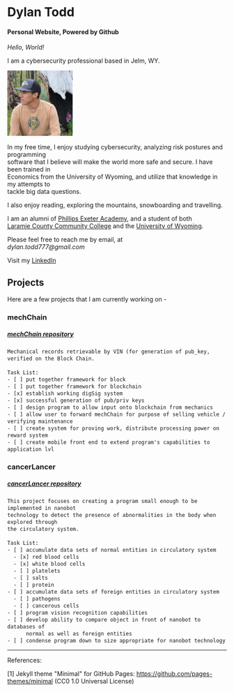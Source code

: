 # Dylan Todd
#### Personal Website, Powered by Github 

_Hello, World!_

I am a cybersecurity professional based in Jelm, WY.

<img src="/images/profilephoto.jpg" alt="profilePhoto"
        title="Picture of me" width="150" height="150" />

In my free time, I enjoy studying cybersecurity, analyzing risk postures and programming   
software that I believe will make the world more safe and secure. I have been trained in   
Economics from the University of Wyoming, and utilize that knowledge in my attempts to   
tackle big data questions.

I also enjoy reading, exploring the mountains, snowboarding and travelling.

I am an alumni of [Phillips Exeter Academy](https://www.exeter.edu/), and a student of both  
[Laramie County Community College](https://www.lccc.wy.edu/) and the [University of Wyoming](http://www.uwyo.edu/).

Please feel free to reach me by email, at  
        _dylan.todd777@gmail.com_

Visit my [LinkedIn](https://www.linkedin.com/in/dylan-todd/)

## Projects 

Here are a few projects that I am currently working on -  

### mechChain
##### [mechChain repository](https://github.com/dylantodd/mechChain)


    Mechanical records retrievable by VIN (for generation of pub_key, verified on the Block Chain. 
    
    Task List: 
    - [ ] put together framework for block
    - [ ] put together framework for blockchain
    - [x] establish working digSig system
    - [x] successful generation of pub/priv keys
    - [ ] design program to allow input onto blockchain from mechanics 
    - [ ] allow user to forward mechChain for purpose of selling vehicle / verifying maintenance 
    - [ ] create system for proving work, distribute processing power on reward system
    - [ ] create mobile front end to extend program's capabilities to application lvl

### cancerLancer
##### [cancerLancer repository](https://github.com/dylantodd/cancerLancer)


    This project focuses on creating a program small enough to be implemented in nanobot   
    technology to detect the presence of abnormalities in the body when explored through   
    the circulatory system.

    Task List: 
    - [ ] accumulate data sets of normal entities in circulatory system
      - [x] red blood cells
      - [x] white blood cells
      - [ ] platelets
      - [ ] salts
      - [ ] protein 
    - [ ] accumulate data sets of foreign entities in circulatory system 
      - [ ] pathogens
      - [ ] cancerous cells
    - [ ] program vision recognition capabilities 
    - [ ] develop ability to compare object in front of nanobot to databases of   
          normal as well as foreign entities
    - [ ] condense program down to size appropriate for nanobot technology
___

References:

[1] Jekyll theme "Minimal" for GitHub Pages: https://github.com/pages-themes/minimal (CC0 1.0 Universal License)
